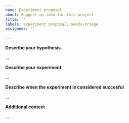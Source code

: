 ```yaml
---
name: Experiment proposal
about: Suggest an idea for this project
title: ''
labels: experiment proposal, needs-triage
assignees: ''

---
```


**Describe your hypothesis.**

...

**Describe your experiment**

...

**Describe when the experiment is considered succesful**

...

**Additional context**

...

